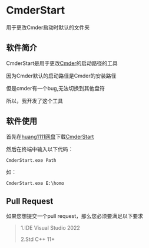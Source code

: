 # CmderStart

用于更改Cmder启动时默认的文件夹

## 软件简介

CmderStart是用于更改[Cmder](https://www.cmder.app)的启动路径的工具

因为Cmder默认的启动路径是Cmder的安装路径

但是cmder有一个bug,无法切换到其他盘符

所以，我开发了这个工具

## 软件使用

首先在[huang1111网盘](https://pan.huang1111.cn/)下载[CmderStart](https://pan.huang1111.cn/s/NLBAt1)

然后在终端中输入以下代码：

```shell
CmderStart.exe Path
```

如：

```shell
CmderStart.exe E:\homo
```

## Pull Request

如果您想提交一个pull request，那么您必须要满足以下要求

> 1.IDE Visual Studio 2022
>
> 2.Std C++ 11+
